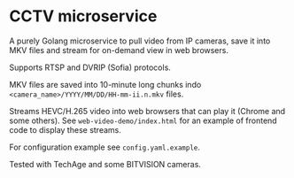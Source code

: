 # CCTV microservice
A purely Golang microservice to pull video from IP cameras, save it into MKV files and stream for on-demand view in web browsers.

Supports RTSP and DVRIP (Sofia) protocols.

MKV files are saved into 10-minute long chunks indo `<camera_name>/YYYY/MM/DD/HH-mm-ii.n.mkv` files.

Streams HEVC/H.265 video into web browsers that can play it (Chrome and some others). See `web-video-demo/index.html` for an example of frontend code to display these streams.

For configuration example see `config.yaml.example`.

Tested with TechAge and some BITVISION cameras.